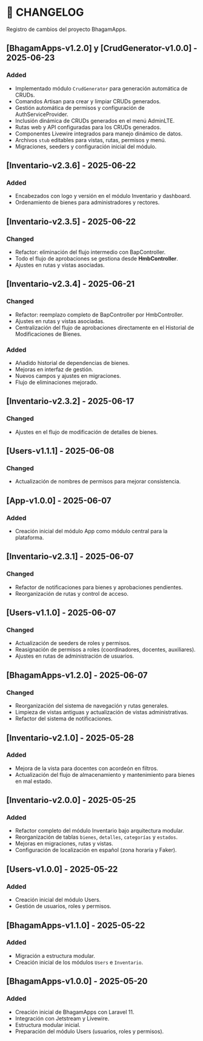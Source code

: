 # 📒 CHANGELOG

Registro de cambios del proyecto BhagamApps.

## [BhagamApps-v1.2.0] y [CrudGenerator-v1.0.0] - 2025-06-23
### Added
- Implementado módulo `CrudGenerator` para generación automática de CRUDs.
- Comandos Artisan para crear y limpiar CRUDs generados.
- Gestión automática de permisos y configuración de AuthServiceProvider.
- Inclusión dinámica de CRUDs generados en el menú AdminLTE.
- Rutas web y API configuradas para los CRUDs generados.
- Componentes Livewire integrados para manejo dinámico de datos.
- Archivos `stub` editables para vistas, rutas, permisos y menú.
- Migraciones, seeders y configuración inicial del módulo.

## [Inventario-v2.3.6] - 2025-06-22
### Added
- Encabezados con logo y versión en el módulo Inventario y dashboard.
- Ordenamiento de bienes para administradores y rectores.

## [Inventario-v2.3.5] - 2025-06-22
### Changed
- Refactor: eliminación del flujo intermedio con BapController.
- Todo el flujo de aprobaciones se gestiona desde **HmbController**.
- Ajustes en rutas y vistas asociadas.

## [Inventario-v2.3.4] - 2025-06-21
### Changed
- Refactor: reemplazo completo de BapController por HmbController.
- Ajustes en rutas y vistas asociadas.
- Centralización del flujo de aprobaciones directamente en el Historial de Modificaciones de Bienes.

### Added
- Añadido historial de dependencias de bienes.
- Mejoras en interfaz de gestión.
- Nuevos campos y ajustes en migraciones.
- Flujo de eliminaciones mejorado.

## [Inventario-v2.3.2] - 2025-06-17
### Changed
- Ajustes en el flujo de modificación de detalles de bienes.

## [Users-v1.1.1] - 2025-06-08
### Changed
- Actualización de nombres de permisos para mejorar consistencia.

## [App-v1.0.0] - 2025-06-07
### Added
- Creación inicial del módulo App como módulo central para la plataforma.

## [Inventario-v2.3.1] - 2025-06-07
### Changed
- Refactor de notificaciones para bienes y aprobaciones pendientes.
- Reorganización de rutas y control de acceso.

## [Users-v1.1.0] - 2025-06-07
### Changed
- Actualización de seeders de roles y permisos.
- Reasignación de permisos a roles (coordinadores, docentes, auxiliares).
- Ajustes en rutas de administración de usuarios.

## [BhagamApps-v1.2.0] - 2025-06-07
### Changed
- Reorganización del sistema de navegación y rutas generales.
- Limpieza de vistas antiguas y actualización de vistas administrativas.
- Refactor del sistema de notificaciones.

## [Inventario-v2.1.0] - 2025-05-28
### Added
- Mejora de la vista para docentes con acordeón en filtros.
- Actualización del flujo de almacenamiento y mantenimiento para bienes en mal estado.

## [Inventario-v2.0.0] - 2025-05-25
### Added
- Refactor completo del módulo Inventario bajo arquitectura modular.
- Reorganización de tablas `bienes`, `detalles`, `categorías` y `estados`.
- Mejoras en migraciones, rutas y vistas.
- Configuración de localización en español (zona horaria y Faker).


## [Users-v1.0.0] - 2025-05-22
### Added
- Creación inicial del módulo Users.
- Gestión de usuarios, roles y permisos.

## [BhagamApps-v1.1.0] - 2025-05-22
### Added
- Migración a estructura modular.
- Creación inicial de los módulos `Users` e `Inventario`.

## [BhagamApps-v1.0.0] - 2025-05-20
### Added
- Creación inicial de BhagamApps con Laravel 11.
- Integración con Jetstream y Livewire.
- Estructura modular inicial.
- Preparación del módulo Users (usuarios, roles y permisos).
